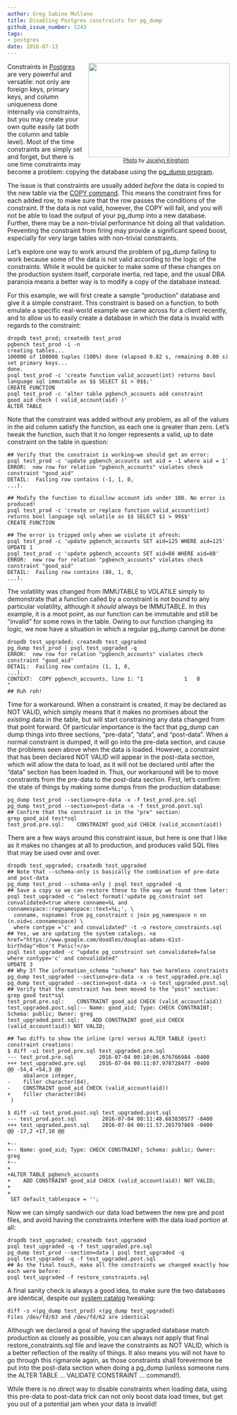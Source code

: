 ```yaml
---
author: Greg Sabino Mullane
title: Disabling Postgres constraints for pg_dump
github_issue_number: 1243
tags:
- postgres
date: 2016-07-13
---
```


<div class="separator" style="clear: both; float: right; text-align: center;"><a href="/blog/2016/07/disabling-postgres-constraints-for/image-0-big.jpeg" imageanchor="1" style="clear: right; margin-bottom: 1em; margin-left: 1em;"><img border="0" height="214" id="jA0EBAMChzm+tKZB3H1gyTmVfCRHS4otffhMjrBmP9+8cv7edF+qqTG1SnC7KYRpMDHK8xT+Wlq8Qnv0JM23KZ5BBFn6NeMLcjo==wAGQ" src="/blog/2016/07/disabling-postgres-constraints-for/image-0.jpeg" width="320"/></a><br/><small><a href="https://flic.kr/p/ieEvjB">Photo</a> by <a href="https://www.flickr.com/photos/joceykinghorn/">Jocelyn Kinghorn</a></small></div>

Constraints in [Postgres](https://www.postgresql.org/) are very powerful and versatile: 
not only are foreign keys, primary keys, and column uniqueness done internally 
via constraints, but you may create your own quite easily (at both the column and table 
level). Most of the time constraints are simply set and forget, but there is one time 
constraints may become a problem: copying the database using the 
[pg_dump program](https://www.postgresql.org/docs/current/static/app-pgdump.html).

The issue is that constraints are usually added *before* the data is copied to the 
new table via the [COPY command](https://www.postgresql.org/docs/current/static/sql-copy.html). This means the constraint fires for each added row, 
to make sure that the row passes the conditions of the constraint. If the data is 
not valid, however, the COPY will fail, and you will not be able to load the output 
of your pg_dump into a new database. Further, there may be a non-trivial performance 
hit doing all that validation. Preventing the constraint from firing may provide 
a significant speed boost, especially for very large tables with non-trivial 
constraints.

Let’s explore one way to work around the problem of pg_dump failing to work 
because some of the data is not valid according to the logic of the constraints.
While it would be quicker to make some of these changes on the production 
system itself, corporate inertia, red tape, and the usual DBA paranoia 
means a better way is to modify a copy of the database instead.

For this example, we will first create a sample “production” database and give it a simple constraint. 
This constraint is based on a function, to both emulate a specific real-world example we came across 
for a client recently, and to allow us to easily create a database in which the data is invalid 
with regards to the constraint:

```
dropdb test_prod; createdb test_prod
pgbench test_prod -i -n
creating tables...
100000 of 100000 tuples (100%) done (elapsed 0.82 s, remaining 0.00 s)
set primary keys...
done.
psql test_prod -c 'create function valid_account(int) returns bool language sql immutable as $$ SELECT $1 > 0$$;'
CREATE FUNCTION
psql test_prod -c 'alter table pgbench_accounts add constraint good_aid check ( valid_account(aid) )'
ALTER TABLE
```

Note that the constraint was added without any problem, as all of the values in the aid column 
satisfy the function, as each one is greater than zero. Let’s tweak the function, such that it no 
longer represents a valid, up to date constraint on the table in question:

```
## Verify that the constraint is working—​we should get an error:
psql test_prod -c 'update pgbench_accounts set aid = -1 where aid = 1'
ERROR:  new row for relation "pgbench_accounts" violates check constraint "good_aid"
DETAIL:  Failing row contains (-1, 1, 0,                                         ...).

## Modify the function to disallow account ids under 100. No error is produced!
psql test_prod -c 'create or replace function valid_account(int) returns bool language sql volatile as $$ SELECT $1 > 99$$'
CREATE FUNCTION

## The error is tripped only when we violate it afresh:
psql test_prod -c 'update pgbench_accounts SET aid=125 WHERE aid=125'
UPDATE 1
psql test_prod -c 'update pgbench_accounts SET aid=88 WHERE aid=88'
ERROR:  new row for relation "pgbench_accounts" violates check constraint "good_aid"
DETAIL:  Failing row contains (88, 1, 0,                                         ...).
```

The volatility was changed from IMMUTABLE to VOLATILE simply to demonstrate that a function called 
by a constraint is not bound to any particular volatility, although it *should* always be IMMUTABLE. In 
this example, it is a moot point, as our function can be immutable and still be “invalid” for some rows 
in the table. Owing to our function changing its logic, we now have a situation in which a regular pg_dump cannot be done:

```
dropdb test_upgraded; createdb test_upgraded
pg_dump test_prod | psql test_upgraded -q
ERROR:  new row for relation "pgbench_accounts" violates check constraint "good_aid"
DETAIL:  Failing row contains (1, 1, 0,                                          ...).
CONTEXT:  COPY pgbench_accounts, line 1: "1             1   0          "
## Ruh roh!
```

Time for a workaround. When a constraint is created, it may be declared as NOT VALID, which simply means 
that it makes no promises about the *existing* data in the table, but will start constraining any data 
changed from that point forward. Of particular importance is the fact that pg_dump can dump things into 
three sections, “pre-data”, “data”, and “post-data”. When a normal constraint is dumped, it will go into 
the pre-data section, and cause the problems seen above when the data is loaded. However, a constraint that 
has been declared NOT VALID will appear in the post-data section, which will allow the data to load, as it 
will not be declared until after the “data” section has been loaded in. Thus, our workaround will be to 
move constraints from the pre-data to the post-data section. First, let’s confirm the state of things by 
making some dumps from the production database:

```
pg_dump test_prod --section=pre-data -x -f test_prod.pre.sql
pg_dump test_prod --section=post-data -x -f test_prod.post.sql
## Confirm that the constraint is in the "pre" section:
grep good_aid test*sql
test_prod.pre.sql:    CONSTRAINT good_aid CHECK (valid_account(aid))
```

There are a few ways around this constraint issue, but here is one that I like as 
it makes no changes at all to production, and produces valid SQL files that may be 
used over and over.

```
dropdb test_upgraded; createdb test_upgraded
## Note that --schema-only is basically the combination of pre-data and post-data
pg_dump test_prod --schema-only | psql test_upgraded -q
## Save a copy so we can restore these to the way we found them later:
psql test_upgraded -c "select format('update pg_constraint set convalidated=true where conname=%L and connamespace::regnamespace::text=%L;', \
  conname, nspname) from pg_constraint c join pg_namespace n on (n.oid=c.connamespace) \
  where contype ='c' and convalidated" -t -o restore_constraints.sql
## Yes, we are updating the system catalogs. <a href="https://www.google.com/doodles/douglas-adams-61st-birthday">Don't Panic!</a>
psql test_upgraded -c "update pg_constraint set convalidated=false where contype='c' and convalidated"
UPDATE 3
## Why 3? The information_schema "schema" has two harmless constraints
pg_dump test_upgraded --section=pre-data -x -o test_upgraded.pre.sql
pg_dump test_upgraded --section=post-data -x -o test_upgraded.post.sql
## Verify that the constraint has been moved to the "post" section:
grep good test*sql
test_prod.pre.sql:    CONSTRAINT good_aid CHECK (valid_account(aid))
test_upgraded.post.sql:-- Name: good_aid; Type: CHECK CONSTRAINT; Schema: public; Owner: greg
test_upgraded.post.sql:    ADD CONSTRAINT good_aid CHECK (valid_account(aid)) NOT VALID;
```

```
## Two diffs to show the inline (pre) versus ALTER TABLE (post) constraint creations:
$ diff -u1 test_prod.pre.sql test_upgraded.pre.sql 
--- test_prod.pre.sql        2016-07-04 00:10:06.676766984 -0400
+++ test_upgraded.pre.sql    2016-07-04 00:11:07.978728477 -0400
@@ -54,4 +54,3 @@
     abalance integer,
-    filler character(84),
-    CONSTRAINT good_aid CHECK (valid_account(aid))
+    filler character(84)
 )

$ diff -u1 test_prod.post.sql test_upgraded.post.sql 
--- test_prod.post.sql        2016-07-04 00:11:48.683838577 -0400
+++ test_upgraded.post.sql    2016-07-04 00:11.57.265797869 -0400
@@ -17,2 +17,10 @@
 
+--
+-- Name: good_aid; Type: CHECK CONSTRAINT; Schema: public; Owner: greg
+--
+
+ALTER TABLE pgbench_accounts
+    ADD CONSTRAINT good_aid CHECK (valid_account(aid)) NOT VALID;
+
+
 SET default_tablespace = '';
```

Now we can simply sandwich our data load between the new pre and post files, and avoid 
having the constraints interfere with the data load portion at all:

```
dropdb test_upgraded; createdb test_upgraded
psql test_upgraded -q -f test_upgraded.pre.sql
pg_dump test_prod --section=data | psql test_upgraded -q
psql test_upgraded -q -f test_upgraded.post.sql
## As the final touch, make all the constraints we changed exactly how each were before:
psql test_upgraded -f restore_constraints.sql
```

A final sanity check is always a good idea, to make sure the two databases are identical, 
despite our [system catalog](https://www.postgresql.org/docs/current/static/catalogs.html) tweaking:

```
diff -s <(pg_dump test_prod) <(pg_dump test_upgraded)
Files /dev/fd/63 and /dev/fd/62 are identical
```

Although we declared a goal of having the upgraded database match production as closely as possible, 
you can always not apply that final restore_constraints.sql file and leave the constraints as 
NOT VALID, which is a better reflection of the reality of things. It also means you will not 
have to go through this rigmarole again, as those constraints shall forevermore be put into 
the post-data section when doing a pg_dump (unless someone runs the ALTER TABLE ... VALIDATE CONSTRAINT ...
command!).

While there is no direct way to disable constraints when loading data, using this pre-data to 
post-data trick can not only boost data load times, but get you out of a potential jam when 
your data is invalid!

